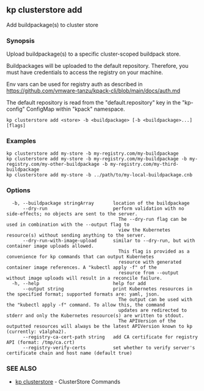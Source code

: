 ## kp clusterstore add

Add buildpackage(s) to cluster store

### Synopsis

Upload buildpackage(s) to a specific cluster-scoped buildpack store.

Buildpackages will be uploaded to the default repository.
Therefore, you must have credentials to access the registry on your machine.

Env vars can be used for registry auth as described in https://github.com/vmware-tanzu/kpack-cli/blob/main/docs/auth.md

The default repository is read from the "default.repository" key in the "kp-config" ConfigMap within "kpack" namespace.


```
kp clusterstore add <store> -b <buildpackage> [-b <buildpackage>...] [flags]
```

### Examples

```
kp clusterstore add my-store -b my-registry.com/my-buildpackage
kp clusterstore add my-store -b my-registry.com/my-buildpackage -b my-registry.com/my-other-buildpackage -b my-registry.com/my-third-buildpackage
kp clusterstore add my-store -b ../path/to/my-local-buildpackage.cnb
```

### Options

```
  -b, --buildpackage stringArray       location of the buildpackage
      --dry-run                        perform validation with no side-effects; no objects are sent to the server.
                                         The --dry-run flag can be used in combination with the --output flag to
                                         view the Kubernetes resource(s) without sending anything to the server.
      --dry-run-with-image-upload      similar to --dry-run, but with container image uploads allowed.
                                         This flag is provided as a convenience for kp commands that can output Kubernetes
                                         resource with generated container image references. A "kubectl apply -f" of the
                                         resource from --output without image uploads will result in a reconcile failure.
  -h, --help                           help for add
      --output string                  print Kubernetes resources in the specified format; supported formats are: yaml, json.
                                         The output can be used with the "kubectl apply -f" command. To allow this, the command
                                         updates are redirected to stderr and only the Kubernetes resource(s) are written to stdout.
                                         The APIVersion of the outputted resources will always be the latest APIVersion known to kp (currently: v1alpha2).
      --registry-ca-cert-path string   add CA certificate for registry API (format: /tmp/ca.crt)
      --registry-verify-certs          set whether to verify server's certificate chain and host name (default true)
```

### SEE ALSO

* [kp clusterstore](kp_clusterstore.md)	 - ClusterStore Commands

